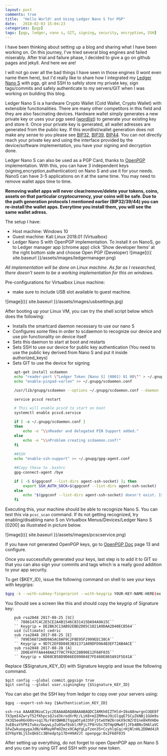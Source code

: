 ```yaml
---
layout: post
comments: true
title:  "Hello World! and Using Ledger Nano S for PGP"
date:   2018-02-03 15:04:23
categories: [pgp]
tags: [pgp, ledger, nano s, GIT, signing, security, encryption, SSH]
---
```


I have been thinking about setting up a blog and sharing what I have been working on. On this journey, I've tried several blog engines and failed miserably. After trial and failure phase, I decided to give a go on github pages and jekyll. And here we are!

I will not go over all the bad things I have seen in those engines (I wont even name them here), but I'd really like to share how I integrated my [Ledger Nano S] with pgp, git and SSH to safely store my private key, sign tags/commits and safely authenticate to my servers/GIT when I was working on building this blog.

Ledger Nano S is a hardware Crypto Wallet (Cold Wallet, Crypto Wallet) with extensible functionalities. There are many other competitors in this field and they are also fascinating devices. Hardware wallet simply generates a new private key or uses your pgp seed ([wordlist]) to generate your existing key and store it. Once your private key is generated, all wallet adresses are generated from the public key. If this wordlist/wallet generation does not make any sense to you please see [BIP32], [BIP39], [BIP44]. You can not directly reach your private key and using the interface provided by the device/software implementation, you have your signing and decryption done.    

Ledger Nano S can also be used as a PGP Card, thanks to [OpenPGP] implementation. With this, you can have 3 independent keys (signing,encryption,authentication) on Nano S and use it for your needs. NanoS can have 3-5 applications on it at the same time. You may need to remove wallet apps time to time.

**Removing wallet apps will never clear/remove/delete your tokens, coins, assets on that particular cryptocurrency, your coins will be safe. Due to the path generation protocols I mentioned earlier (BIP32/39/44) you can re-install the wallet apps. Everytime you install them, you will see the same wallet adress.**

The setup I have:
* Host machine: Windows 10
* Guest machine: Kali Linux 2018.01 (Virtualbox)
* Ledger Nano S with OpenPGP implementation. To install it on NanoS, go to Ledger manager app (chrome app) click 'Show developer Items' at the right bottom side and choose Open PGP (Developer)
![image]({{ site.baseurl }}/assets/images/ledgermanager.png)


*All implementation will be done on Linux machine. As far as I researched, there doesn't seem to be a working implementation for this on windows.*

Pre-configurations for Virtualbox Linux machine:
* make sure to include USB slot available to guest machine.

![image]({{ site.baseurl }}/assets/images/usbsettings.jpg)

After booting up your Linux VM, you can try the shell script below which does the following:
* Installs the smartcard daemon necessary to use our nano S
* Configures some files in order to scdaemon to recognize our device and use pin functionality on device itself
* Sets this daemon to start at boot and restarts
* Sets SSH to use our device for public key authentication (You need to use the public key derived from Nano S and put it inside authorized_keys)
* Sets GIT to use the device for signing

```sh
    apt-get install scdaemon
	echo "reader-port \"Ledger Token [Nano S] (0001) 01 00\"" > ~/.gnupg/scdaemon.conf
	echo "enable-pinpad-varlen" >> ~/.gnupg/scdaemon.conf

	/usr/lib/gnupg/scdaemon --options ~/.gnupg/scdaemon.conf --daemon

	service pcscd restart

	# This will enable pcscd to start on boot
	systemctl enable pcscd.service

	if [ -e ~/.gnupg/scdaemon.conf ]
	then
		echo -e "\\nReader and delegated PIN Support added."
	else
		echo -e "\\nProblem creating scdaemon.conf!"
	fi
	
	##SSH
	echo "enable-ssh-support" >> ~/.gnupg/gpg-agent.conf

	##Copy these to .bashrc
	gpg-connect-agent /bye

	if [ -S $(gpgconf --list-dirs agent-ssh-socket) ]; then
  		export SSH_AUTH_SOCK=$(gpgconf --list-dirs agent-ssh-socket)
	else
  		echo "$(gpgconf --list-dirs agent-ssh-socket) doesn't exist. Is gpg-agent run$"
	fi
```

Executing this, your machine should be able to recognize Nano S. You can test this via ```pcsc_scan``` command. If its not getting recognized, try enabling/disabling nano S on Virtualbox Menus/Devices/Ledger Nano S [0200] as illustrated in picture below.

![image]({{ site.baseurl }}/assets/images/pcscservice.png)

If you have not generated OpenPGP keys, go to [OpenPGP Doc] page 13 and configure.

Once you successfully generated your keys, last step is to add it to GIT so that you can also sign your commits and tags which is a really good addition to your app security.

To get {$KEY_ID}, issue the following command on shell to see your keys with keygrips:
```sh
$gpg -k --with-subkey-fingerprint --with-keygrip YOUR-KEY-NAME-HERE(ex:KAAN)
```
You Should see a screen like this and should copy the keygrip of Signature key:

```
    pub rsa2048 2017-08-25 [SC]
    `` 7886147C4C2E5CE2A4B1546C831415DA94A9A15C``
    `` Keygrip = DE2B63C13AB92EBD2D05C1021A9DAA2D40ECB564``
    uid [ultimate] cedric
    sub rsa2048 2017-08-25 [E]
    `` 789E56872A0D9A5AC8AF9C2F8E95F2999EEC38C4``
    `` Keygrip = 9D7C2EF8D84E3B31371A09DFD9A4B3EF72AB4ACE``
    sub rsa2048 2017-08-28 [A]
    `` 2D0E4FFFAA448AA2770C7F02C20B90E12F68F035``
    `` Keygrip = 6D60CB58D9D66EE09804E7FE460E865A91F5E41A``
```

Replace {$Signature_KEY_ID} with Signature keygrip and issue the following command.
```
$git config --global commit.gpgsign true
$git config --global user.signingkey {$Signature_KEY_ID}
```

You can also get the SSH key from ledger to copy over your servers using:
```
$gpg --export-ssh-key {$Authentication_KEY_ID}

ssh-rsa AAAAB3NzaC1yc2EAAAADAQABAAABAQDCIARKh0IZTHld+I6oA8nwrgnCUQE8f
7X3pmI4ZwryT52fKhpcsQJsd3krodXrM//LiK8+m2ZRMneJ9iGlqqE7SCyZkNBj1GUm9s
rK3Q5eoR6nU0s+sq17b/FAtQWHBJTqqaOtyA33hFj5twUtWZ6rokX9cNZrD1ne8kRVHDe
3uEBsaY5PR1Tuko/GwywLyZu0SwfEobl/RPjL7P8rUSc7DTHpQMw8fjJFb4BNvIHAlaVC
5FwZwkuogygaJdN/44MayHFmOZmzx9CAgYgLpTzen35+CcyhlqCqi+HjNlnHL2DDWd4iR
d3Y6pY8LjS3xQkECc3Bhedptp17D+H9AVJt openpgp:0x2F68F035
```

After setting up everything, do not forget to open OpenPGP app on Nano S and you can try using GIT and SSH with your new token.


[Ledger Nano S]:      https://www.ledgerwallet.com/products/ledger-nano-s
[Wordlist]: https://en.wikipedia.org/wiki/PGP_word_list
[BIP32]: https://github.com/bitcoin/bips/blob/master/bip-0032.mediawiki
[BIP39]: https://github.com/bitcoin/bips/blob/master/bip-0039.mediawiki
[BIP44]: https://github.com/bitcoin/bips/blob/master/bip-0044.mediawiki
[OpenPGP]: https://github.com/LedgerHQ/blue-app-openpgp-card
[OpenPGP Doc]: https://github.com/LedgerHQ/blue-app-openpgp-card/blob/master/doc/user/blue-app-openpgp-card.pdf

